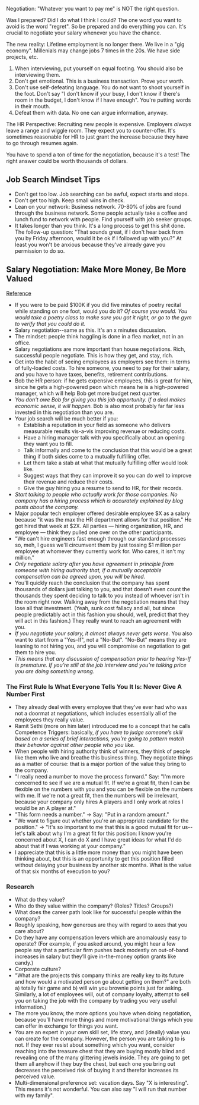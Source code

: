 Negotiation: "Whatever you want to pay me" is NOT the right question.

Was I prepared? Did I do what I think I could? The one word you want to avoid is the word "regret". So be prepared and do everything you can. It's crucial to negotiate your salary whenever you have the chance.

The new reality: Lifetime employment is no longer there. We live in a "gig economy". Millenials may change jobs 7 times in the 20s. We have side projects, etc.

1. When interviewing, put yourself on equal footing. You should also be interviewing them.
2. Don't get emotional. This is a business transaction. Prove your worth.
3. Don't use self-defeating language. You do not want to shoot yourself in the foot. Don't say "I don't know if your busy, I don't know if there's room in the budget, I don't know if I have enough". You're putting words in their mouth.
4. Defeat them with data. No one can argue information, anyway.

The HR Perspective: Recruiting new people is expensive. Employers *always* leave a range and wiggle room. They expect you to counter-offer. It's sometimes reasonable for HR to just grant the increase because they have to go through resumes again.

You have to spend a ton of time for the negotiation, because it's a test! The right answer could be worth thousands of dollars.

## Job Search Mindset Tips

- Don't get too low. Job searching can be awful, expect starts and stops.
- Don't get too high. Keep small wins in check.
- Lean on your network: Business network. 70-80% of jobs are found through the business network. Some people actually take a coffee and lunch fund to network with people. Find yourself with job seeker groups.
- It takes longer than you think. It's a long process to get this shit done. The follow-up question: "That sounds great, if I don't hear back from you by Friday afternoon, would it be ok if I followed up with you?" At least you won't be anxious because they've already gave you permission to do so.

## Salary Negotiation: Make More Money, Be More Valued
[Reference](http://www.kalzumeus.com/2012/01/23/salary-negotiation/)

- If you were to be paid $100K if you did five minutes of poetry recital while standing on one foot, would you do it? *Of course you would. You would take a poetry class to make sure you got it right, or go to the gym to verify that you could do it.*
- Salary negotiation--same as this. It's an x minutes discussion.
- The mindset: people think haggling is done in a flea market, not in an office.
- Salary negotiations are more important than house negotiations. Rich, successful people negotiate. This is how they get, and stay, rich.
- Get into the habit of seeing employees as employers see them: in terms of fully-loaded costs. To hire someone, you need to pay for their salary, and you have to have taxes, benefits, retirement contributions.
- Bob the HR person: if he gets expensive employees, this is great for him, since he gets a high-powered peon which means he is a high-powered manager, which will help Bob get more budget next quarter.
- *You don't owe Bob for giving you this job opportunity. If a deal makes economic sense, it will happen.* Bob is also most probably far far less invested in this negotiation than you are.
- Your job search will be much better if you:
  - Establish a reputation in your field as someone who delivers measurable results vis-a-vis improving revenue or reducing costs.
  - Have a hiring manager talk with you specifically about an opening they want you to fill.
  - Talk informally and come to the conclusion that this would be a great thing if both sides come to a mutually fulfilling offer.
  - Let them take a stab at what that mutually fulfilling offer would look like.
  - Suggest ways that they can improve it so you can do well to improve their revenue and reduce their costs.
  - Give the guy hiring you a resume to send to HR, for their records.
- *Start talking to people who actually work for those companies. No company has a hiring process which is accurately explained by blog posts about the company.*
- Major popular tech employer offered desirable employee $X as a salary because "it was the max the HR department allows for that position."  He got hired that week at $2X.  All parties — hiring organization, HR, and employee — think they pulled one over on the other participants.
- "We can't hire engineers fast enough through our standard processes so, meh, I guess we'll circumvent them by just tossing $1 million per employee at whomever they currently work for.  Who cares, it isn't my million."
- *Only negotiate salary after you have agreement in principle from someone with hiring authority that, if a mutually acceptable compensation can be agreed upon, you will be hired.*
- You'll quickly reach the conclusion that the company has spent thousands of dollars just talking to you, and that doesn't even count the thousands they spent deciding to talk to you instead of whoever isn't in the room right now.  Walking away from the negotiation means that they lose all that investment.  (Yeah, sunk cost fallacy and all, but since people predictably act in this fashion you should, well, predict that they will act in this fashion.)  They really want to reach an agreement with you.
- *If you negotiate your salary, it almost always never gets worse.* You also want to start from a "Yes-If", not a "No-But". "No-But" means they are leaning to not hiring you, and you will compromise on negotiation to get them to hire you.
- *This means that any discussion of compensation prior to hearing Yes-If is premature.  If you’re still at the job interview and you’re talking price you are doing something wrong.*

### The First Rule Is What Everyone Tells You It Is: Never Give A Number First

- They already deal with every employee that they've ever had who was not a doormat at negotiations, which includes essentially all of the employees they really value.
- Ramit Sethi (more on him later) introduced me to a concept that he calls Competence Triggers: basically, *if you have to judge someone’s skill based on a series of brief interactions, you’re going to pattern match their behavior against other people who you like.*
- When people with hiring authority think of winners, they think of people like them who live and breathe this business thing. They negotiate things as a matter of course: that is a major portion of the value they bring to the company.
- "I really need a number to move the process forward." Say: "I'm more concerned to see if we are a mutual fit. If we're a great fit, then I can be flexible on the numbers with you and you can be flexible on the numbers with me. If we're not a great fit, then the numbers will be irrelevant, because your company only hires A players and I only work at roles I would be an A player at."
- "This form needs a number." -> Say: "Put in a random amount."
- "We want to figure out whether you're an appropriate candidate for the position." -> "It's so important to me that this is a good mutual fit for us--let's talk about why I'm a great fit for this position: I know you're concerned about X, I can do X and I have great ideas for what I'd do about that if I was working at your company."
- I appreciate that this is a little more money than you might have been thinking about, but this is an opportunity to get this position filled without delaying your business by another six months. What is the value of that six months of execution to you?

### Research

- What do they value?
- Who do they value within the company?  (Roles?  Titles?  Groups?)
- What does the career path look like for successful people within the company?
- Roughly speaking, how generous are they with regard to axes that you care about?
- Do they have any compensation levers which are anomalously easy to operate?  (For example, if you asked around, you might hear a few people say that a particular firm pushes back modestly on out-of-band increases in salary but they’ll give in-the-money option grants like candy.)
- Corporate culture?
- "What are the projects this company thinks are really key to its future and how would a motivated person go about getting on them?" are both a) totally fair game and b) will win you brownie points just for asking.  Similarly, a lot of employees will, out of company loyalty, attempt to sell you on taking the job with the company by trading you very useful information.)
- The more you know, the more options you have when doing negotiation, because you’ll have more things and more motivational things which you can offer in exchange for things you want.
- You are an expert in your own skill set, life story, and (ideally) value you can create for the company. However, the person you are talking to is not. If they ever resist about something which you want, consider reaching into the treasure chest that they are buying mostly blind and revealing one of the many glittering jewels inside. They are going to get them all anyhow if they buy the chest, but each one you bring out decreases the perceived risk of buying it and therefor increases its perceived value.
- Multi-dimensional preference set: vacation days. Say "X is interesting". This means it's not wonderful. You can also say "I will run that number with my family".
